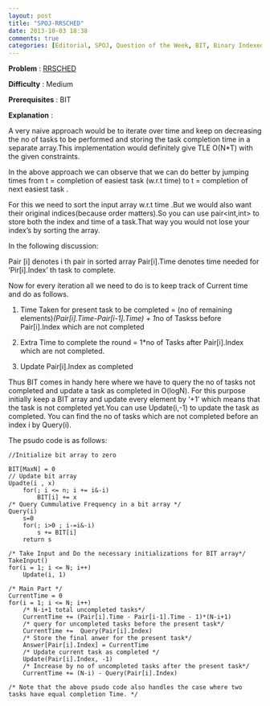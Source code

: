 ```yaml
---
layout: post
title: "SPOJ-RRSCHED"
date: 2013-10-03 18:38
comments: true
categories: [Editorial, SPOJ, Question of the Week, BIT, Binary Indexed Tree]
---
```

**Problem** : [RRSCHED](http://www.spoj.com/problems/RRSCHED/)

**Difficulty** : Medium

**Prerequisites** : BIT

**Explanation** : 

A very naive approach would be to iterate over time and keep on decreasing the no of tasks to be performed and storing the task completion time in a separate array.This implementation would definitely give TLE  O(N*T) with the given constraints.
	
In the above approach we can observe that we can do better by jumping times from t = completion of easiest task (w.r.t time) to t = completion of next easiest task . 

For this we need to sort the input array w.r.t time .But we would also want their original indices(because order matters).So you can use pair<int,int>  to store both the index and time  of a task.That way you would not lose your index’s by sorting the array.

In the following discussion:

Pair [i] denotes i th pair in sorted array
Pair[i].Time denotes time needed for ‘Pir[i].Index’ th task to complete.
 
Now for every iteration all we need to do is to keep track of  Current time and do as follows.

1. Time Taken for present task to be completed
	= 	(no of remaining elements)*(Pair[i].Time-Pair[i-1].Time) +
 		1*no of Taskss before Pair[i].Index which are not completed

2. Extra Time to complete the  round
	= 1*no of Tasks after Pair[i].Index which are not completed.

3. Update Pair[i].Index as completed

Thus BIT comes in handy here where we have to query the no of tasks not completed and update a task as completed in O(logN). For this purpose initially keep a BIT array and update every element by ‘+1’ which means that the task is not completed yet.You can use Update(i,-1) to update the task as completed. You can find the no of tasks which are not completed  before an index i by Query(i).

The psudo code is as follows:


	//Initialize bit array to zero 
	
	BIT[MaxN] = 0
	// Update bit array 
	Upadte(i , x)
    	for(; i <= n; i += i&-i)
        	BIT[i] += x
	/* Query Cummulative Frequency in a bit array */
	Query(i)
    	s=0
    	for(; i>0 ; i-=i&-i)
        	s += BIT[i]
    	return s

	/* Take Input and Do the necessary initializations for BIT array*/
	TakeInput()
	for(i = 1; i <= N; i++)
    	Update(i, 1)
    
	/* Main Part */
	CurrentTime = 0
	for(i = 1; i <= N; i++)
    	/* N-i+1 total uncompleted tasks*/
    	CurrentTime += (Pair[i].Time - Pair[i-1].Time - 1)*(N-i+1)
    	/* query for uncompleted tasks before the present task*/
    	CurrentTime +=  Query(Pair[i].Index)
    	/* Store the final anwer for the present task*/
    	Answer[Pair[i].Index] = CurrentTime
    	/* Update current task as completed */
    	Update(Pair[i].Index, -1)
    	/* Increase by no of uncompleted tasks after the present task*/
    	CurrentTime += (N-i) - Query(Pair[i].Index)

	/* Note that the above psudo code also handles the case where two tasks have equal completion Time. */
 

